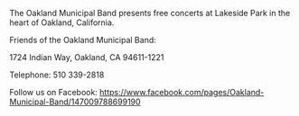 The Oakland Municipal Band presents free concerts at Lakeside Park in the heart of Oakland, California.

Friends of the Oakland Municipal Band:

1724 Indian Way, Oakland, CA 94611-1221

Telephone: 510 339-2818

Follow us on Facebook:
https://www.facebook.com/pages/Oakland-Municipal-Band/147009788699190
